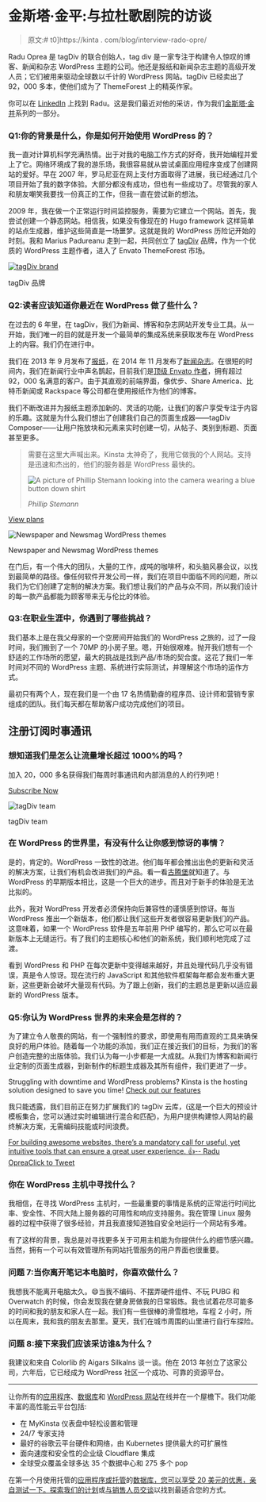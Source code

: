 # 金斯塔·金平:与拉杜歌剧院的访谈

> 原文:# t0]https://kinta . com/blog/interview-rado-opre/

Radu Oprea 是 tagDiv 的联合创始人，tag div 是一家专注于构建令人惊叹的博客、新闻和杂志 WordPress 主题的公司。他还是报纸和新闻杂志主题的高级开发人员；它们被用来驱动全球数以千计的 WordPress 网站。tagDiv 已经卖出了 92，000 多本，使他们成为了 ThemeForest 上的精英作家。

你可以在 [LinkedIn](https://www.linkedin.com/in/radu-oprea-8540a7169/) 上找到 Radu。这是我们最近对他的采访，作为我们[金斯塔·金并](https://kinsta.com/?post_type=post&s=kingpin)系列的一部分。

### Q1:你的背景是什么，你是如何开始使用 WordPress 的？

我一直对计算机科学充满热情。出于对我的电脑工作方式的好奇，我开始编程并爱上了它。网络环境成了我的游乐场，我很容易就从尝试桌面应用程序变成了创建网站的爱好。早在 2007 年，罗马尼亚在网上支付方面取得了进展，我已经通过几个项目开始了我的数字体验。大部分都没有成功，但也有一些成功了。尽管我的家人和朋友嘲笑我要找一份真正的工作，但我一直在尝试新的想法。

2009 年，我在做一个正常运行时间监控服务，需要为它建立一个网站。首先，我尝试创建一个静态网站。相信我，如果没有像现在的 Hugo framework 这样简单的站点生成器，维护这些简直是一场噩梦。这就是我的 WordPress 历险记开始的时刻。我和 Marius Padureanu 走到一起，共同创立了 [tagDiv](https://tagdiv.com) 品牌，作为一个优质的 WordPress 主题作者，进入了 Envato ThemeForest 市场。

[![tagDiv brand](img/faf14fdc24e4153b695268cd2398a270.png)](https://tagdiv.com/) 

tagDiv 品牌



### Q2:读者应该知道你最近在 WordPress 做了些什么？

在过去的 6 年里，在 tagDiv，我们为新闻、博客和杂志网站开发专业工具。从一开始，我们唯一的目的就是开发一个最简单的集成系统来获取发布在 WordPress 上的内容。我们仍在进行中。

我们在 2013 年 9 月发布了[报纸](https://themeforest.net/item/newspaper/5489609)，在 2014 年 11 月发布了[新闻杂志](https://themeforest.net/item/newsmag-news-magazine-newspaper/9512331)。在很短的时间内，我们在新闻行业中声名鹊起，目前我们是[顶级 Envato 作者](https://themeforest.net/authors/top)，拥有超过 92，000 名满意的客户。由于其直观的前端界面，像优步、Share America、比特币新闻或 Rackspace 等公司都在使用报纸作为他们的博客。

我们不断改进并为报纸主题添加新的、灵活的功能，让我们的客户享受专注于内容的乐趣。这就是为什么我们想出了创建我们自己的页面生成器——tagDiv Composer——让用户拖放块和元素来实时创建一切，从帖子、类别到标题、页面甚至更多。





> 需要在这里大声喊出来。Kinsta 太神奇了，我用它做我的个人网站。支持是迅速和杰出的，他们的服务器是 WordPress 最快的。
> 
> <footer class="wp-block-kinsta-client-quote__footer">
> 
> ![A picture of Phillip Stemann looking into the camera wearing a blue button down shirt](img/12b77bdcd297e9bf069df2f3413ad833.png)
> 
> <cite class="wp-block-kinsta-client-quote__cite">Phillip Stemann</cite></footer>

[View plans](https://kinsta.com/plans/)

![Newspaper and Newsmag WordPress themes](img/33eb9f3a8fede225bac29e00a47c0377.png)

Newspaper and Newsmag WordPress themes



在门后，有一个伟大的团队，大量的工作，成吨的咖啡杯，和头脑风暴会议，以找到最简单的路径。像任何软件开发公司一样，我们在项目中面临不同的问题，所以我们为它们创建了定制的解决方案。我们想让我们的产品与众不同，所以我们设计的每一款产品都能为顾客带来无与伦比的体验。


### Q3:在职业生涯中，你遇到了哪些挑战？

我们基本上是在我父母家的一个空房间开始我们的 WordPress 之旅的，过了一段时间，我们搬到了一个 70MP 的小房子里。嗯，开始很艰难。抛开我们想有一个舒适的工作场所的愿望，最大的挑战是找到产品/市场的契合度。这花了我们一年时间对不同的 WordPress 主题、系统进行实际测试，并理解这个市场的运作方式。

最初只有两个人，现在我们是一个由 17 名热情勤奋的程序员、设计师和营销专家组成的团队。我们每天都在帮助客户成功完成他们的项目。

## 注册订阅时事通讯



### 想知道我们是怎么让流量增长超过 1000%的吗？

加入 20，000 多名获得我们每周时事通讯和内部消息的人的行列吧！

[Subscribe Now](#newsletter)

![tagDiv team](img/15963ca5e26db5a1e724a8baff0f750d.png)

tagDiv team



### 在 WordPress 的世界里，有没有什么让你感到惊讶的事情？

是的，肯定的。WordPress 一致性的改进。他们每年都会推出出色的更新和灵活的解决方案，让我们有机会改进我们的产品。看一看[古腾堡](https://kinsta.com/blog/gutenberg-wordpress-editor/)就知道了。与 WordPress 的早期版本相比，这是一个巨大的进步。而且对于新手的体验是无法比拟的。

此外，我对 WordPress 开发者必须保持向后兼容性的谨慎感到惊讶。每当 WordPress 推出一个新版本，他们都让我们这些开发者很容易更新我们的产品。这意味着，如果一个 WordPress 软件是五年前用 PHP 编写的，那么它可以在最新版本上无缝运行。有了我们的主题核心和他们的新系统，我们顺利地完成了过渡。

看到 WordPress 和 PHP 在每次更新中变得越来越好，并且处理代码几乎没有错误，真是令人惊讶。现在流行的 JavaScript 和其他软件框架每年都会发布重大更新，这些更新会破坏大量现有代码。为了跟上创新，我们的主题总是更新以适应最新的 WordPress 版本。


### Q5:你认为 WordPress 世界的未来会是怎样的？

为了建立令人敬畏的网站，有一个强制性的要求，即使用有用而直观的工具来确保良好的用户体验。随着每一个功能的添加，我们正在接近我们的目标，为我们的客户创造完整的出版体验。我们认为每一小步都是一大成就。从我们为博客和新闻行业定制的页面生成器，到新制作的标题生成器及其所有组件，我们更进了一步。

Struggling with downtime and WordPress problems? Kinsta is the hosting solution designed to save you time! [Check out our features](https://kinsta.com/features/)

我只能透露，我们目前正在努力扩展我们的 tagDiv 云库，(这是一个巨大的预设计模板集合，您可以通过实时编辑进行混合和匹配)，为用户提供构建惊人网站的最终解决方案，无需编码技能或时间浪费。

[For building awesome websites, there’s a mandatory call for useful, yet intuitive tools that can ensure a great user experience. 👍-- Radu OpreaClick to Tweet](https://twitter.com/intent/tweet?url=https%3A%2F%2Fkinsta.com%2Fblog%2Finterview-radu-oprea%2F&via=kinsta&text=For+building+awesome+websites%2C+there%E2%80%99s+a+mandatory+call+for+useful%2C+yet+intuitive+tools+that+can+ensure+a+great+user+experience.+%F0%9F%91%8D--+Radu+Oprea&hashtags=UX%2Cwebdesign)

### 你在 WordPress 主机中寻找什么？

我相信，在寻找 WordPress 主机时，一些最重要的事情是系统的正常运行时间比率、安全性、不同大陆上服务器的可用性和响应支持服务。我在管理 Linux 服务器的过程中获得了很多经验，并且我直接知道独自安全地运行一个网站有多难。

有了这样的背景，我总是对寻找更多关于可用主机能为你提供什么的细节感兴趣。当然，拥有一个可以有效管理所有网站托管服务的用户界面也很重要。

### 问题 7:当你离开笔记本电脑时，你喜欢做什么？

我想我不能离开电脑太久。😄当我不编码、不摆弄硬件组件、不玩 PUBG 和 Overwatch 的时候，你会发现我在健身房做我的日常锻炼。我也试着花尽可能多的时间和我的朋友和家人在一起。我们有一些很棒的滑雪胜地，车程 2 小时，所以在周末，我和我的朋友去那里。夏天，我们在城市周围的山里进行自行车探险。

### 问题 8:接下来我们应该采访谁&为什么？

我建议和来自 Colorlib 的 Aigars Silkalns 谈一谈。他在 2013 年创立了这家公司，六年后，它已经成为 WordPress 社区一个成功、可靠的资源平台。

* * *

让你所有的[应用程序](https://kinsta.com/application-hosting/)、[数据库](https://kinsta.com/database-hosting/)和 [WordPress 网站](https://kinsta.com/wordpress-hosting/)在线并在一个屋檐下。我们功能丰富的高性能云平台包括:

*   在 MyKinsta 仪表盘中轻松设置和管理
*   24/7 专家支持
*   最好的谷歌云平台硬件和网络，由 Kubernetes 提供最大的可扩展性
*   面向速度和安全性的企业级 Cloudflare 集成
*   全球受众覆盖全球多达 35 个数据中心和 275 多个 pop

在第一个月使用托管的[应用程序或托管](https://kinsta.com/application-hosting/)的[数据库，您可以享受 20 美元的优惠，亲自测试一下。探索我们的](https://kinsta.com/database-hosting/)[计划](https://kinsta.com/plans/)或[与销售人员交谈](https://kinsta.com/contact-us/)以找到最适合您的方式。